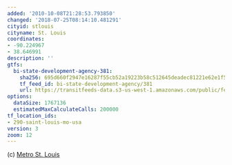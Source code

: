 ```yaml
---
added: '2010-10-08T21:28:53.793850'
changed: '2018-07-25T08:14:10.481291'
cityid: stlouis
cityname: St. Louis
coordinates:
- -90.224967
- 38.646991
description: ''
gtfs:
  bi-state-development-agency-381:
    sha256: 695d660f2947e16287f55cb52a19223b58c512645deadec81221e62e1f588ae9
    tf_feed_id: bi-state-development-agency/381
    url: https://transitfeeds-data.s3-us-west-1.amazonaws.com/public/feeds/bi-state-development-agency/381/20180714/gtfs.zip
options:
  dataSize: 1767136
  estimatedMaxCalculateCalls: 200000
tf_location_ids:
- 290-saint-louis-mo-usa
version: 3
zoom: 12
---
```


(c) [Metro St. Louis](http://www.metrostlouis.org/)
